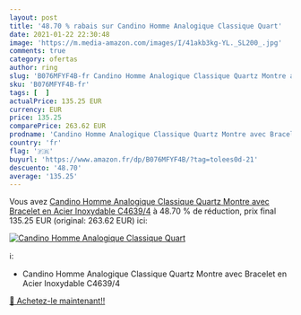 ```yaml
---
layout: post
title: '48.70 % rabais sur Candino Homme Analogique Classique Quart'
date: 2021-01-22 22:30:48
image: 'https://m.media-amazon.com/images/I/41akb3kg-YL._SL200_.jpg'
comments: true
category: ofertas
author: ring
slug: 'B076MFYF4B-fr Candino Homme Analogique Classique Quartz Montre avec...'
sku: 'B076MFYF4B-fr'
tags: [  ]
actualPrice: 135.25 EUR
currency: EUR
price: 135.25
comparePrice: 263.62 EUR
prodname: 'Candino Homme Analogique Classique Quartz Montre avec Bracelet en Acier Inoxydable C4639/4'
country: 'fr'
flag: '🇫🇷'
buyurl: 'https://www.amazon.fr/dp/B076MFYF4B/?tag=tolees0d-21'
descuento: '48.70'
average: '135.25'
---
```


Vous avez [Candino Homme Analogique Classique Quartz Montre avec Bracelet en Acier Inoxydable C4639/4](https://www.amazon.fr/dp/B076MFYF4B/?tag=tolees0d-21)  à  48.70 % de réduction, prix final  135.25 EUR (original: 263.62 EUR) ici:

[![Candino Homme Analogique Classique Quart](https://m.media-amazon.com/images/I/41akb3kg-YL._SL200_.jpg)](https://www.amazon.fr/dp/B076MFYF4B/?tag=tolees0d-21)

ℹ️:

- Candino Homme Analogique Classique Quartz Montre avec Bracelet en Acier Inoxydable C4639/4

[🛒 Achetez-le maintenant!!](https://www.amazon.fr/dp/B076MFYF4B/?tag=tolees0d-21)
